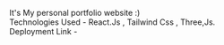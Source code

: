 It's My personal portfolio website :) <br/>
Technologies Used - React.Js , Tailwind Css , Three,Js. <br/>
Deployment Link - 
